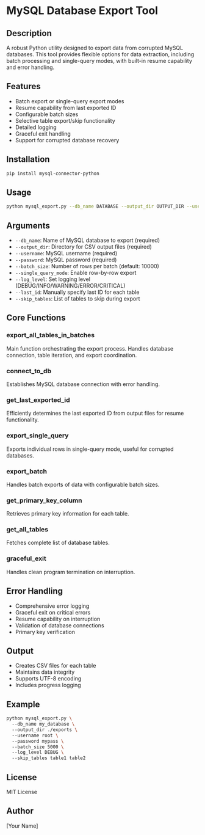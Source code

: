 # MySQL Database Export Tool  

## Description  
A robust Python utility designed to export data from corrupted MySQL databases. This tool provides flexible options for data extraction, including batch processing and single-query modes, with built-in resume capability and error handling.  

## Features  
- Batch export or single-query export modes  
- Resume capability from last exported ID  
- Configurable batch sizes  
- Selective table export/skip functionality  
- Detailed logging  
- Graceful exit handling  
- Support for corrupted database recovery  

## Installation  

``` bash  
pip install mysql-connector-python  
```  

## Usage  

``` bash  
python mysql_export.py --db_name DATABASE --output_dir OUTPUT_DIR --username USER --password PASS [options]  
```  

## Arguments  
- `--db_name`: Name of MySQL database to export (required)  
- `--output_dir`: Directory for CSV output files (required)  
- `--username`: MySQL username (required)  
- `--password`: MySQL password (required)  
- `--batch_size`: Number of rows per batch (default: 10000)  
- `--single_query_mode`: Enable row-by-row export  
- `--log_level`: Set logging level (DEBUG/INFO/WARNING/ERROR/CRITICAL)  
- `--last_id`: Manually specify last ID for each table  
- `--skip_tables`: List of tables to skip during export  

## Core Functions  

### export_all_tables_in_batches  
Main function orchestrating the export process. Handles database connection, table iteration, and export coordination.  

### connect_to_db  
Establishes MySQL database connection with error handling.  

### get_last_exported_id  
Efficiently determines the last exported ID from output files for resume functionality.  

### export_single_query  
Exports individual rows in single-query mode, useful for corrupted databases.  

### export_batch  
Handles batch exports of data with configurable batch sizes.  

### get_primary_key_column  
Retrieves primary key information for each table.  

### get_all_tables  
Fetches complete list of database tables.  

### graceful_exit  
Handles clean program termination on interruption.  

## Error Handling  
- Comprehensive error logging  
- Graceful exit on critical errors  
- Resume capability on interruption  
- Validation of database connections  
- Primary key verification  

## Output  
- Creates CSV files for each table  
- Maintains data integrity  
- Supports UTF-8 encoding  
- Includes progress logging  

## Example  

``` bash  
python mysql_export.py \  
  --db_name my_database \  
  --output_dir ./exports \  
  --username root \  
  --password mypass \  
  --batch_size 5000 \  
  --log_level DEBUG \  
  --skip_tables table1 table2  
```  

## License  
MIT License  

## Author  
[Your Name]  
